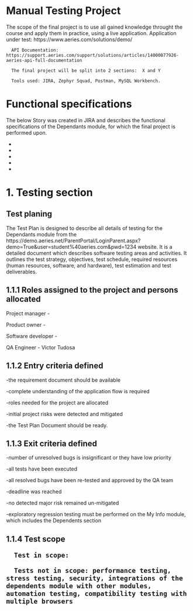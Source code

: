 <h1> Manual Testing Project </h1>

<p>   The scope of the final project is to use all gained knowledge throught the course and apply them in practice, using a live application.
      Application under test: https://www.aeries.com/solutions/demo/
  
      API Documentation: https://support.aeries.com/support/solutions/articles/14000077926-aeries-api-full-documentation
  
      The final project will be split into 2 sections:  X and Y
  
      Tools used: JIRA, Zephyr Squad, Postman, MySQL Workbench. 
      

<h1> Functional specifications </h1>

<p>   The below Story was created in JIRA and describes the functional specifications of the Dependants module, for which the final project is performed upon. </p>

-
-
-
-
-

<h1> 1. Testing section </h1>

   <h2> Test planing </h2>
<p>
    The Test Plan is designed to describe all details of testing for the Dependants module from the https://demo.aeries.net/ParentPortal/LoginParent.aspx?demo=True&user=student%40aeries.com&pwd=1234 website.
    It is a detailed document which describes software testing areas and activities. It outlines the test strategy, objectives, test schedule, required resources (human resources, software, and hardware), test estimation and test deliverables. </p>


   <h2> 1.1.1 Roles assigned to the project and persons allocated </h2>
  <p>
  Project manager - 
  
  Product owner - 
  
  Software developer - 
  
  QA Engineer - Victor Tudosa
  </p>
  
   <h2> 1.1.2 Entry criteria defined </h2>
 <p>  
  -the requirement document should be available
  
  -complete understanding of the application flow is required
  
  -roles needed for the project are allocated
  
  -initial project risks were detected and mitigated
  
  -the Test Plan Document should be ready.
  </p>
  
   <h2> 1.1.3 Exit criteria defined </h2>
 
-number of unresolved bugs is insignificant or they have low priority

-all tests have been executed

-all resolved bugs have been re-tested and approved by the QA team

-deadline was reached

-no detected major risk remained un-mitigated

-exploratory regression testing must be performed on the My Info module, which includes the Dependents section

<h2>  1.1.4 Test scope
      
      Test in scope: 
      
      Tests not in scope: performance testing, stress testing, security, integrations of the dependents module with other modules, automation testing, compatibility testing with multiple browsers


